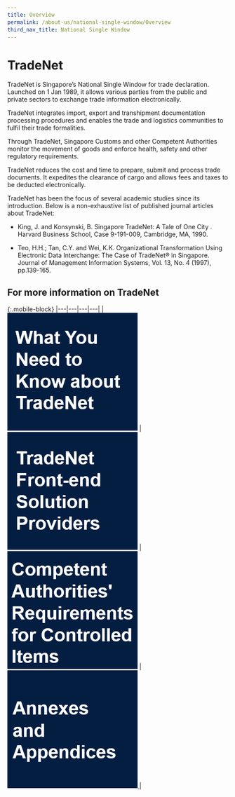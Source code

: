```yaml
---
title: Overview
permalink: /about-us/national-single-window/Overview
third_nav_title: National Single Window
---
```


# TradeNet

TradeNet is Singapore’s National Single Window for trade declaration. Launched on 1 Jan 1989, it allows various parties from the public and private sectors to exchange trade information electronically.

TradeNet integrates import, export and transhipment documentation processing procedures and enables the trade and logistics communities to fulfil their trade formalities.

Through TradeNet, Singapore Customs and other Competent Authorities monitor the movement of goods and enforce health, safety and other regulatory requirements.

TradeNet  reduces the cost and time to prepare, submit and process trade documents. It expedites the clearance of cargo and allows fees and taxes to be deducted electronically.

TradeNet has been the focus of several academic studies since its introduction. Below is a non-exhaustive list of published journal articles about TradeNet:

-   King, J. and Konsynski, B. Singapore TradeNet: A Tale of One City . Harvard Business School, Case 9-191-009, Cambridge, MA, 1990.
    
-   Teo, H.H.; Tan, C.Y. and Wei, K.K. Organizational Transformation Using Electronic Data Interchange: The Case of TradeNet® in Singapore. Journal of Management Information Systems, Vol. 13, No. 4 (1997), pp.139-165.

## For more information on TradeNet

{:.mobile-block}
|---|---|---|---|
| [![](/images/TN1.png)](/about-us/national-single-window/overview/what-you-need-to-know-about-tradenet) |[![](/images/TN2.png)](/about-us/national-single-window/overview/TradeNet-Solution-Providers)  | [![](/images/TN3.png)](/about-us/National-Single-Window/Overview/Competent-Authorities-Requirements) | [![](/images/TN4.png) ](/about-us/National-Single-Window/Overview/Annexes-and-appendices) |





